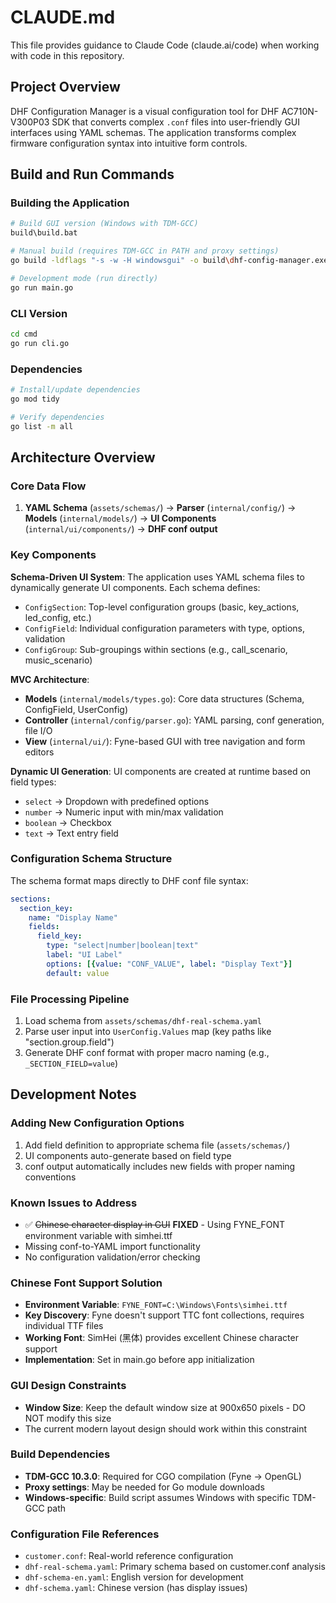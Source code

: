# CLAUDE.md

This file provides guidance to Claude Code (claude.ai/code) when working with code in this repository.

## Project Overview

DHF Configuration Manager is a visual configuration tool for DHF AC710N-V300P03 SDK that converts complex `.conf` files into user-friendly GUI interfaces using YAML schemas. The application transforms complex firmware configuration syntax into intuitive form controls.

## Build and Run Commands

### Building the Application
```bash
# Build GUI version (Windows with TDM-GCC)
build\build.bat

# Manual build (requires TDM-GCC in PATH and proxy settings)
go build -ldflags "-s -w -H windowsgui" -o build\dhf-config-manager.exe main.go

# Development mode (run directly)
go run main.go
```

### CLI Version
```bash
cd cmd
go run cli.go
```

### Dependencies
```bash
# Install/update dependencies
go mod tidy

# Verify dependencies
go list -m all
```

## Architecture Overview

### Core Data Flow
1. **YAML Schema** (`assets/schemas/`) → **Parser** (`internal/config/`) → **Models** (`internal/models/`) → **UI Components** (`internal/ui/components/`) → **DHF conf output**

### Key Components

**Schema-Driven UI System**: The application uses YAML schema files to dynamically generate UI components. Each schema defines:
- `ConfigSection`: Top-level configuration groups (basic, key_actions, led_config, etc.)  
- `ConfigField`: Individual configuration parameters with type, options, validation
- `ConfigGroup`: Sub-groupings within sections (e.g., call_scenario, music_scenario)

**MVC Architecture**:
- **Models** (`internal/models/types.go`): Core data structures (Schema, ConfigField, UserConfig)
- **Controller** (`internal/config/parser.go`): YAML parsing, conf generation, file I/O
- **View** (`internal/ui/`): Fyne-based GUI with tree navigation and form editors

**Dynamic UI Generation**: UI components are created at runtime based on field types:
- `select` → Dropdown with predefined options
- `number` → Numeric input with min/max validation  
- `boolean` → Checkbox
- `text` → Text entry field

### Configuration Schema Structure
The schema format maps directly to DHF conf file syntax:
```yaml
sections:
  section_key:
    name: "Display Name"
    fields:
      field_key:
        type: "select|number|boolean|text"
        label: "UI Label"
        options: [{value: "CONF_VALUE", label: "Display Text"}]
        default: value
```

### File Processing Pipeline
1. Load schema from `assets/schemas/dhf-real-schema.yaml`
2. Parse user input into `UserConfig.Values` map (key paths like "section.group.field")
3. Generate DHF conf format with proper macro naming (e.g., `_SECTION_FIELD=value`)

## Development Notes

### Adding New Configuration Options
1. Add field definition to appropriate schema file (`assets/schemas/`)
2. UI components auto-generate based on field type
3. conf output automatically includes new fields with proper naming conventions

### Known Issues to Address
- ✅ ~~Chinese character display in GUI~~ **FIXED** - Using FYNE_FONT environment variable with simhei.ttf
- Missing conf-to-YAML import functionality  
- No configuration validation/error checking

### Chinese Font Support Solution
- **Environment Variable**: `FYNE_FONT=C:\Windows\Fonts\simhei.ttf`
- **Key Discovery**: Fyne doesn't support TTC font collections, requires individual TTF files
- **Working Font**: SimHei (黑体) provides excellent Chinese character support
- **Implementation**: Set in main.go before app initialization

### GUI Design Constraints
- **Window Size**: Keep the default window size at 900x650 pixels - DO NOT modify this size
- The current modern layout design should work within this constraint

### Build Dependencies
- **TDM-GCC 10.3.0**: Required for CGO compilation (Fyne → OpenGL)
- **Proxy settings**: May be needed for Go module downloads
- **Windows-specific**: Build script assumes Windows with specific TDM-GCC path

### Configuration File References
- `customer.conf`: Real-world reference configuration
- `dhf-real-schema.yaml`: Primary schema based on customer.conf analysis
- `dhf-schema-en.yaml`: English version for development
- `dhf-schema.yaml`: Chinese version (has display issues)